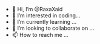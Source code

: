 - 👋 Hi, I’m @RaxaXaid
- 👀 I’m interested in coding...
- 🌱 I’m currently learning ...
- 💞️ I’m looking to collaborate on ...
- 📫 How to reach me ...

<!---
RaxaXaid/RaxaXaid is a ✨ special ✨ repository because its `README.md` (this file) appears on your GitHub profile.
You can click the Preview link to take a look at your changes.
--->
